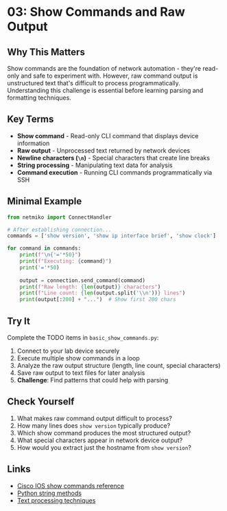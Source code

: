 # 03: Show Commands and Raw Output

## Why This Matters

Show commands are the foundation of network automation - they're read-only and safe to experiment with. However, raw command output is unstructured text that's difficult to process programmatically. Understanding this challenge is essential before learning parsing and formatting techniques.

## Key Terms

- **Show command** - Read-only CLI command that displays device information
- **Raw output** - Unprocessed text returned by network devices
- **Newline characters (`\n`)** - Special characters that create line breaks
- **String processing** - Manipulating text data for analysis
- **Command execution** - Running CLI commands programmatically via SSH

## Minimal Example

```python
from netmiko import ConnectHandler

# After establishing connection...
commands = ['show version', 'show ip interface brief', 'show clock']

for command in commands:
    print(f"\n{'='*50}")
    print(f"Executing: {command}")
    print('='*50)
    
    output = connection.send_command(command)
    print(f"Raw length: {len(output)} characters")
    print(f"Line count: {len(output.split('\\n'))} lines")
    print(output[:200] + "...")  # Show first 200 chars
```

## Try It

Complete the TODO items in `basic_show_commands.py`:

1. Connect to your lab device securely
2. Execute multiple show commands in a loop
3. Analyze the raw output structure (length, line count, special characters)
4. Save raw output to text files for later analysis
5. **Challenge**: Find patterns that could help with parsing

## Check Yourself

1. What makes raw command output difficult to process?
2. How many lines does `show version` typically produce?
3. Which show command produces the most structured output?
4. What special characters appear in network device output?
5. How would you extract just the hostname from `show version`?

## Links

- [Cisco IOS show commands reference](https://www.cisco.com/c/en/us/td/docs/ios-xml/ios/fundamentals/command/ios-fundamentals-cr-book.html)
- [Python string methods](https://docs.python.org/3/library/stdtypes.html#string-methods)
- [Text processing techniques](https://docs.python.org/3/library/string.html)
